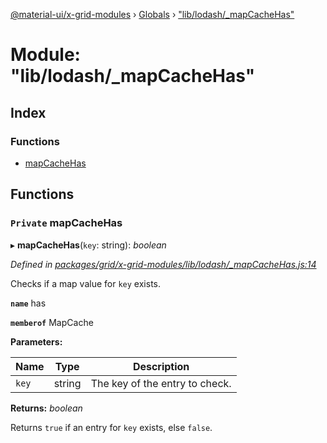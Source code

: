 [@material-ui/x-grid-modules](../README.md) › [Globals](../globals.md) › ["lib/lodash/_mapCacheHas"](_lib_lodash__mapcachehas_.md)

# Module: "lib/lodash/_mapCacheHas"

## Index

### Functions

* [mapCacheHas](_lib_lodash__mapcachehas_.md#private-mapcachehas)

## Functions

### `Private` mapCacheHas

▸ **mapCacheHas**(`key`: string): *boolean*

*Defined in [packages/grid/x-grid-modules/lib/lodash/_mapCacheHas.js:14](https://github.com/mui-org/material-ui-x/blob/a679779/packages/grid/x-grid-modules/lib/lodash/_mapCacheHas.js#L14)*

Checks if a map value for `key` exists.

**`name`** has

**`memberof`** MapCache

**Parameters:**

Name | Type | Description |
------ | ------ | ------ |
`key` | string | The key of the entry to check. |

**Returns:** *boolean*

Returns `true` if an entry for `key` exists, else `false`.
